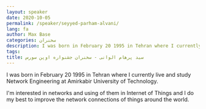```yaml
---
layout: speaker
date: 2020-10-05
permalink: /speaker/seyyed-parham-alvani/
lang: fa
author: Max Base
categories: سخنران
description: I was born in February 20 1995 in Tehran where I currently live and study Network Engineering at Amirkabir University of Technology.
tags: 
title: سید پرهام الوانی - سخنران جشنواره اوپن سورس
---
```


I was born in February 20 1995 in Tehran where I currently live and study Network Engineering at Amirkabir University of Technology.


I'm interested in networks and using of them in Internet of Things and I do my best to improve the network connections of things around the world.

